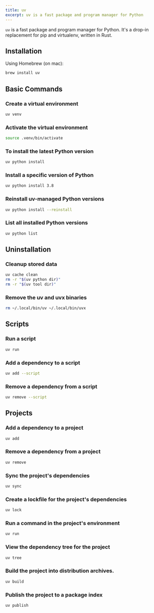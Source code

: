 ```yaml
---
title: uv
excerpt: uv is a fast package and program manager for Python
---
```


`uv` is a fast package and program manager for Python. It's a drop-in replacement for pip and virtualenv, written in Rust.

## Installation
Using Homebrew (on mac):
```bash
brew install uv
```

## Basic Commands

### Create a virtual environment
```bash
uv venv
```

### Activate the virtual environment
```bash
source .venv/bin/activate
```


### To install the latest Python version
```bash
uv python install
```

### Install a specific version of Python
```bash
uv python install 3.8
```

### Reinstall uv-managed Python versions
```bash
uv python install --reinstall
````

### List all installed Python versions
```bash
uv python list 
```

## Uninstallation

### Cleanup stored data
```bash
uv cache clean
rm -r "$(uv python dir)"
rm -r "$(uv tool dir)"
```

### Remove the uv and uvx binaries
```bash
rm ~/.local/bin/uv ~/.local/bin/uvx
```


## Scripts 

### Run a script 
```bash
uv run
```

### Add a dependency to a script 
```bash
uv add --script
```

### Remove a dependency from a script
```bash
uv remove --script
```

## Projects
### Add a dependency to a project
```bash
uv add
```

### Remove a dependency from a project
```bash
uv remove
```

### Sync the project's dependencies
```bash
uv sync
```

### Create a lockfile for the project's dependencies
```bash
uv lock
```

### Run a command in the project's environment
```bash
uv run
```

### View the dependency tree for the project
```bash
uv tree
```

### Build the project into distribution archives.
```bash
uv build
```

### Publish the project to a package index
```bash
uv publish
```

